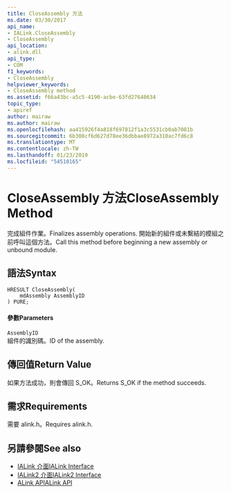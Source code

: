 ```yaml
---
title: CloseAssembly 方法
ms.date: 03/30/2017
api_name:
- IALink.CloseAssembly
- CloseAssembly
api_location:
- alink.dll
api_type:
- COM
f1_keywords:
- CloseAssembly
helpviewer_keywords:
- CloseAssembly method
ms.assetid: f66a43bc-a5c5-4190-acbe-63fd27640634
topic_type:
- apiref
author: mairaw
ms.author: mairaw
ms.openlocfilehash: aa415926f4a818f697812f1a3c5531cb0ab7081b
ms.sourcegitcommit: 6b308cf6d627d78ee36dbbae8972a310ac7fd6c8
ms.translationtype: MT
ms.contentlocale: zh-TW
ms.lasthandoff: 01/23/2019
ms.locfileid: "54510165"
---
```

# <a name="closeassembly-method"></a><span data-ttu-id="85b5d-102">CloseAssembly 方法</span><span class="sxs-lookup"><span data-stu-id="85b5d-102">CloseAssembly Method</span></span>
<span data-ttu-id="85b5d-103">完成組件作業。</span><span class="sxs-lookup"><span data-stu-id="85b5d-103">Finalizes assembly operations.</span></span> <span data-ttu-id="85b5d-104">開始新的組件或未繫結的模組之前呼叫這個方法。</span><span class="sxs-lookup"><span data-stu-id="85b5d-104">Call this method before beginning a new assembly or unbound module.</span></span>  
  
## <a name="syntax"></a><span data-ttu-id="85b5d-105">語法</span><span class="sxs-lookup"><span data-stu-id="85b5d-105">Syntax</span></span>  
  
```  
HRESULT CloseAssembly(  
    mdAssembly AssemblyID  
) PURE;  
```  
  
#### <a name="parameters"></a><span data-ttu-id="85b5d-106">參數</span><span class="sxs-lookup"><span data-stu-id="85b5d-106">Parameters</span></span>  
 `AssemblyID`  
 <span data-ttu-id="85b5d-107">組件的識別碼。</span><span class="sxs-lookup"><span data-stu-id="85b5d-107">ID of the assembly.</span></span>  
  
## <a name="return-value"></a><span data-ttu-id="85b5d-108">傳回值</span><span class="sxs-lookup"><span data-stu-id="85b5d-108">Return Value</span></span>  
 <span data-ttu-id="85b5d-109">如果方法成功，則會傳回 S_OK。</span><span class="sxs-lookup"><span data-stu-id="85b5d-109">Returns S_OK if the method succeeds.</span></span>  
  
## <a name="requirements"></a><span data-ttu-id="85b5d-110">需求</span><span class="sxs-lookup"><span data-stu-id="85b5d-110">Requirements</span></span>  
 <span data-ttu-id="85b5d-111">需要 alink.h。</span><span class="sxs-lookup"><span data-stu-id="85b5d-111">Requires alink.h.</span></span>  
  
## <a name="see-also"></a><span data-ttu-id="85b5d-112">另請參閱</span><span class="sxs-lookup"><span data-stu-id="85b5d-112">See also</span></span>
- [<span data-ttu-id="85b5d-113">IALink 介面</span><span class="sxs-lookup"><span data-stu-id="85b5d-113">IALink Interface</span></span>](../../../../docs/framework/unmanaged-api/alink/ialink-interface.md)
- [<span data-ttu-id="85b5d-114">IALink2 介面</span><span class="sxs-lookup"><span data-stu-id="85b5d-114">IALink2 Interface</span></span>](../../../../docs/framework/unmanaged-api/alink/ialink2-interface.md)
- [<span data-ttu-id="85b5d-115">ALink API</span><span class="sxs-lookup"><span data-stu-id="85b5d-115">ALink API</span></span>](../../../../docs/framework/unmanaged-api/alink/index.md)
